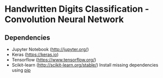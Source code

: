 # Handwritten Digits Classification - Convolution Neural Network

## Dependencies
* Jupyter Notebook (http://jupyter.org/)
* Keras (https://keras.io)
* Tensorflow (https://www.tensorflow.org/)
* Scikit-learn (http://scikit-learn.org/stable/)
Install missing dependencies using [pip](https://pip.pypa.io/en/stable/installing/)

